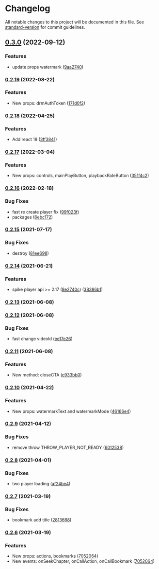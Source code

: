 # Changelog

All notable changes to this project will be documented in this file. See [standard-version](https://github.com/conventional-changelog/standard-version) for commit guidelines.

## [0.3.0](https://github.com/kinescope/react-kinescope-player/compare/v0.2.19...v0.3.0) (2022-09-12)

### Features

* update props watermark ([9aa2740](https://github.com/kinescope/react-kinescope-player/commit/9aa2740dac4fc1122ff8eda6539a4153cf75b2ba))

### [0.2.19](https://github.com/kinescope/react-kinescope-player/compare/v0.2.18...v0.2.19) (2022-08-22)

### Features

* New props: drmAuthToken ([171d0f2](https://github.com/kinescope/react-kinescope-player/commit/171d0f2c51e8ac7f99eb697f10908ade093a64a0))

### [0.2.18](https://github.com/kinescope/react-kinescope-player/compare/v0.2.17...v0.2.18) (2022-04-25)

### Features
* Add react 18 ([3ff3841](https://github.com/kinescope/react-kinescope-player/commit/3ff3841fb7c23bea26869fdef742b3cf1323e6f8))

### [0.2.17](https://github.com/kinescope/react-kinescope-player/compare/v0.2.16...v0.2.17) (2022-03-04)

### Features

* New props: controls, mainPlayButton, playbackRateButton ([351f4c2](https://github.com/kinescope/react-kinescope-player/commit/351f4c2ad1d997152b169966ec0a448661d9e510))

### [0.2.16](https://github.com/kinescope/react-kinescope-player/compare/v0.2.15...v0.2.16) (2022-02-18)

### Bug Fixes

* fast re create player fix ([99f023f](https://github.com/kinescope/react-kinescope-player/commit/99f023f49865ad2dc046e8b33feb5863677487ad))
* packages ([6ebc172](https://github.com/kinescope/react-kinescope-player/commit/6ebc172d76c19be439287e4fdffaafe1fac7a314))

### [0.2.15](https://github.com/kinescope/react-kinescope-player/compare/v0.2.14...v0.2.15) (2021-07-17)

### Bug Fixes

* destroy ([81ee698](https://github.com/kinescope/react-kinescope-player/commit/81ee6986ad5c568ce631bfb7bb470946bad62570))

### [0.2.14](https://github.com/kinescope/react-kinescope-player/compare/v0.2.13...v0.2.14) (2021-06-21)

### Features

* spike player api >= 2.17 ([8e2740c](https://github.com/kinescope/react-kinescope-player/commit/8e2740c13f276fe61897ee9d9410ad5bba888dd6)) ([38386b1](https://github.com/kinescope/react-kinescope-player/commit/38386b104cabdd2b464be7cb1475312cef13db4a))

### [0.2.13](https://github.com/kinescope/react-kinescope-player/compare/v0.2.12...v0.2.13) (2021-06-08)

### [0.2.12](https://github.com/kinescope/react-kinescope-player/compare/v0.2.11...v0.2.12) (2021-06-08)

### Bug Fixes

* fast change videoId ([ee17e26](https://github.com/kinescope/react-kinescope-player/commit/ee17e2672a1f27bb5b6791ccf99c7e31b935e89d))

### [0.2.11](https://github.com/kinescope/react-kinescope-player/compare/v0.2.10...v0.2.11) (2021-06-08)

### Features

* New method: closeCTA ([c933bb0](https://github.com/kinescope/react-kinescope-player/commit/c933bb074fcec6da56738a302c0b1ee0874718d2))

### [0.2.10](https://github.com/kinescope/react-kinescope-player/compare/v0.2.9...v0.2.10) (2021-04-22)

### Features

* New props: watermarkText and watermarkMode ([46166e4](https://github.com/kinescope/react-kinescope-player/commit/46166e4a618749fa0e8d48dcdaf8184daddbcf5e))

### [0.2.9](https://github.com/kinescope/react-kinescope-player/compare/v0.2.8...v0.2.9) (2021-04-12)

### Bug Fixes

* remove throw THROW_PLAYER_NOT_READY ([6012538](https://github.com/kinescope/react-kinescope-player/commit/601253885a65bc28a38197876f90af837a9cb62b))

### [0.2.8](https://github.com/kinescope/react-kinescope-player/compare/v0.2.7...v0.2.8) (2021-04-01)

### Bug Fixes

* two player loading ([af24be4](https://github.com/kinescope/react-kinescope-player/commit/af24be427321556be37671336057ed3b8a0e1763))


### [0.2.7](https://github.com/kinescope/react-kinescope-player/compare/v0.2.6...v0.2.7) (2021-03-19)

### Bug Fixes

* bookmark add title ([2813668](https://github.com/kinescope/react-kinescope-player/commit/28136683b261b1edf9dab544cb379efd1eda157c))


### [0.2.6](https://github.com/kinescope/react-kinescope-player/compare/v0.2.5...v0.2.6) (2021-03-19)

### Features

* New props: actions, bookmarks ([7052064](https://github.com/kinescope/react-kinescope-player/commit/7052064a163fbca217f02c6cfa6bfc454c6b0a10))
* New events: onSeekChapter, onCallAction, onCallBookmark ([7052064](https://github.com/kinescope/react-kinescope-player/commit/7052064a163fbca217f02c6cfa6bfc454c6b0a10))
